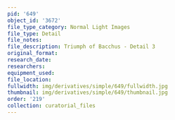 ```yaml
---
pid: '649'
object_id: '3672'
file_type_category: Normal Light Images
file_type: Detail
file_notes:
file_description: Triumph of Bacchus - Detail 3
original_format:
research_date:
researchers:
equipment_used:
file_location:
fullwidth: img/derivatives/simple/649/fullwidth.jpg
thumbnail: img/derivatives/simple/649/thumbnail.jpg
order: '219'
collection: curatorial_files
---
```

